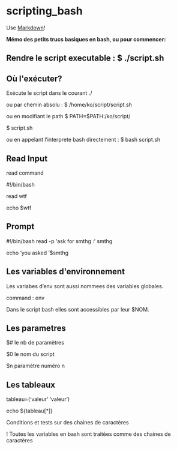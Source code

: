 # scripting_bash

Use [Markdown](https://daringfireball.net/projects/markdown/syntax#autolink)!

**Mémo des petits trucs basiques en bash, ou pour commencer:**

## Rendre le script executable : $ ./script.sh
## Où l'exécuter?
Exécute le script dans le courant ./

ou par chemin absolu : $ /home/ko/script/script.sh

ou en modifiant le path $ PATH=$PATH:/ko/script/

$ script.sh

ou en appelant l’interprete bash directement : $ bash script.sh


## Read Input
read command 

#!/bin/bash

read wtf

echo $wtf

## Prompt
#!/bin/bash
read -p ‘ask for smthg :’ smthg

echo ‘you asked ’$smthg

## Les variables d'environnement
Les variabes d’env sont aussi nommees des variables globales.

command : env

Dans le script bash elles sont accessibles par leur $NOM.


## Les parametres 
$# le nb de paramètres

$0 le nom du script

$n paramètre numéro n

## Les tableaux

tableau=(‘valeur’ ‘valeur’)

echo ${tableau[*]}


Conditions et tests sur des chaines de caractères

! Toutes les variables en bash sont traitées comme des chaines de caractères



